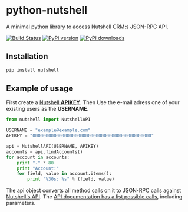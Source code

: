 # python-nutshell
A minimal python library to access Nutshell CRM:s JSON-RPC API.

[![Build Status](https://travis-ci.org/citizen-stig/python-nutshell.svg?branch=master)](https://travis-ci.org/citizen-stig/python-nutshell)
[![PyPi version](https://img.shields.io/pypi/v/nutshell.svg)](https://pypi.python.org/pypi/nutshell/)
[![PyPi downloads](https://img.shields.io/pypi/dm/nutshell.svg)](https://pypi.python.org/pypi/nutshell/)

## Installation

```python
pip install nutshell
```

## Example of usage
First create a [Nutshell **APIKEY**](http://www.import2.com/questions/235-how-do-i-get-nutshell-crm-api-key). Then Use the e-mail adress one of your existing users as the **USERNAME**.

```python
from nutshell import NutshellAPI

USERNAME = "example@example.com"
APIKEY = "000000000000000000000000000000000000000000000"

api = NutshellAPI(USERNAME, APIKEY)
accounts = api.findAccounts()
for account in accounts:
    print "-" * 80
    print "Account:"
    for field, value in account.items():
        print "%30s: %s" % (field, value)
```

The api object converts all method calls on it to JSON-RPC calls against [Nutshell's API](https://www.nutshell.com/api/). The [API documentation has a list possible calls](https://www.nutshell.com/api/detail/class_core.html), including parameters.
